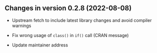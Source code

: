 




<!-- NEWS.md was auto-generated by NEWS.Rmd. Please DO NOT edit by hand!-->

## Changes in version 0.2.8 (2022-08-08)

-   Upstream fetch to include latest library changes and avoid compiler
    warnings

-   Fix wrong usage of `class()` in `if()` call (CRAN message)

-   Update maintainer address
